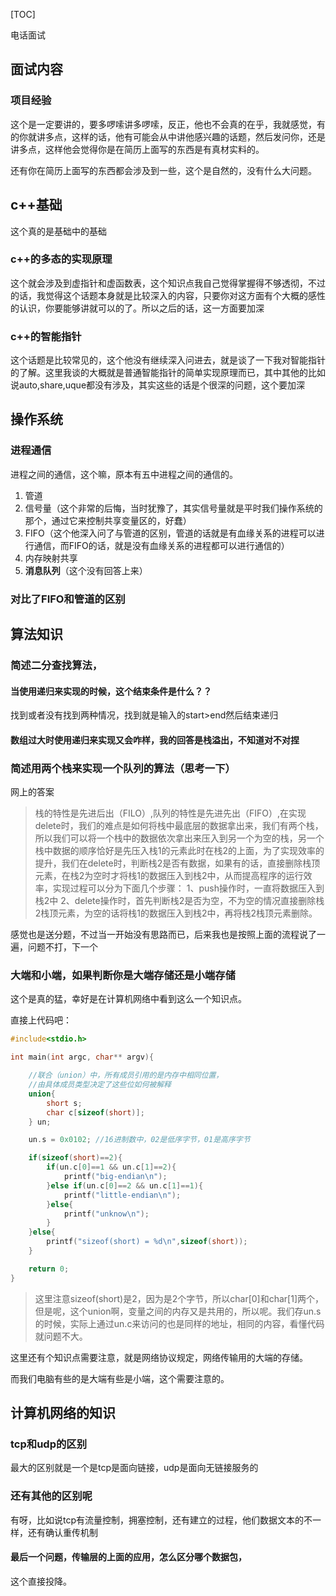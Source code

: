 

[TOC]

电话面试

## 面试内容

### 项目经验

这个是一定要讲的，要多啰嗦讲多啰嗦，反正，他也不会真的在乎，我就感觉，有的你就讲多点，这样的话，他有可能会从中讲他感兴趣的话题，然后发问你，还是讲多点，这样他会觉得你是在简历上面写的东西是有真材实料的。

还有你在简历上面写的东西都会涉及到一些，这个是自然的，没有什么大问题。

## c++基础

这个真的是基础中的基础

### c++的多态的实现原理

这个就会涉及到虚指针和虚函数表，这个知识点我自己觉得掌握得不够透彻，不过的话，我觉得这个话题本身就是比较深入的内容，只要你对这方面有个大概的感性的认识，你要能够讲就可以的了。所以之后的话，这一方面要加深

### c++的智能指针

这个话题是比较常见的，这个他没有继续深入问进去，就是谈了一下我对智能指针的了解。这里我谈的大概就是普通智能指针的简单实现原理而已，其中其他的比如说auto,share,uque都没有涉及，其实这些的话是个很深的问题，这个要加深

## 操作系统

### 进程通信

进程之间的通信，这个嘛，原本有五中进程之间的通信的。

1. 管道
2. 信号量（这个非常的后悔，当时犹豫了，其实信号量就是平时我们操作系统的那个，通过它来控制共享变量区的，好蠢）
3. FIFO（这个他深入问了与管道的区别，管道的话就是有血缘关系的进程可以进行通信，而FIFO的话，就是没有血缘关系的进程都可以进行通信的）
4. 内存映射共享
5. **消息队列**（这个没有回答上来）

### 对比了FIFO和管道的区别

## 算法知识

### 简述二分查找算法，

#### 当使用递归来实现的时候，这个结束条件是什么？？

找到或者没有找到两种情况，找到就是输入的start>end然后结束递归

#### 数组过大时使用递归来实现又会咋样，我的回答是栈溢出，不知道对不对捏

### 简述用两个栈来实现一个队列的算法（思考一下）

网上的答案

> 栈的特性是先进后出（FILO）,队列的特性是先进先出（FIFO）,在实现delete时，我们的难点是如何将栈中最底层的数据拿出来，我们有两个栈，所以我们可以将一个栈中的数据依次拿出来压入到另一个为空的栈，另一个栈中数据的顺序恰好是先压入栈1的元素此时在栈2的上面，为了实现效率的提升，我们在delete时，判断栈2是否有数据，如果有的话，直接删除栈顶元素，在栈2为空时才将栈1的数据压入到栈2中，从而提高程序的运行效率，实现过程可以分为下面几个步骤： 
> 1、push操作时，一直将数据压入到栈2中 
> 2、delete操作时，首先判断栈2是否为空，不为空的情况直接删除栈2栈顶元素，为空的话将栈1的数据压入到栈2中，再将栈2栈顶元素删除。 

感觉也是送分题，不过当一开始没有思路而已，后来我也是按照上面的流程说了一遍，问题不打，下一个

### 大端和小端，如果判断你是大端存储还是小端存储

这个是真的猛，幸好是在计算机网络中看到这么一个知识点。



直接上代码吧：

```c
#include<stdio.h>

int main(int argc, char** argv){

	//联合（union）中，所有成员引用的是内存中相同位置，
	//由具体成员类型决定了这些位如何被解释
	union{
		short s;
		char c[sizeof(short)];
	} un;

	un.s = 0x0102; //16进制数中，02是低序字节，01是高序字节

	if(sizeof(short)==2){
		if(un.c[0]==1 && un.c[1]==2){
			printf("big-endian\n");
		}else if(un.c[0]==2 && un.c[1]==1){
			printf("little-endian\n");
		}else{
			printf("unknow\n");
		}
	}else{
		printf("sizeof(short) = %d\n",sizeof(short));
	}

	return 0;
}

```

> 这里注意sizeof(short)是2，因为是2个字节，所以char[0]和char[1]两个，但是呢，这个union啊，变量之间的内存又是共用的，所以呢。我们存un.s的时候，实际上通过un.c来访问的也是同样的地址，相同的内容，看懂代码就问题不大。

这里还有个知识点需要注意，就是网络协议规定，网络传输用的大端的存储。

而我们电脑有些的是大端有些是小端，这个需要注意的。



## 计算机网络的知识

### tcp和udp的区别

最大的区别就是一个是tcp是面向链接，udp是面向无链接服务的

### 还有其他的区别呢

有呀，比如说tcp有流量控制，拥塞控制，还有建立的过程，他们数据文本的不一样，还有确认重传机制

#### 最后一个问题，传输层的上面的应用，怎么区分哪个数据包，

这个直接投降。
